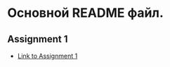 # Основной README файл.

## Assignment 1
- [Link to Assignment 1](https://github.com/Hint1k/homework/tree/main/task1)
